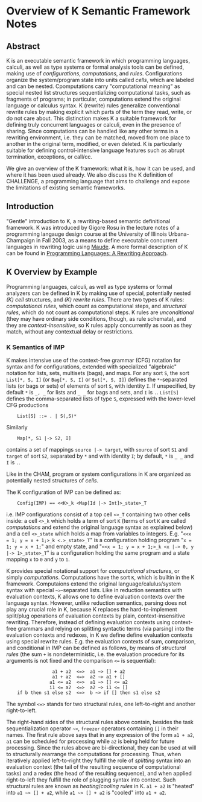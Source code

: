 # Overview of K Semantic Framework Notes

## Abstract
K is an executable semantic framework in which programming languages, calculi, as well as type systems or formal analysis tools can be defined, making use of *configurations*, *computations*, and *rules*. Configurations organize the system/program state into units called *cells*, which are labeled and can be nested. Cpomputations carry "computational meaning" as special nested list structures sequentializing computational tasks, such as fragments of programs; in particular, computations extend the original language or calculus syntax. K (rewrite) rules generalize conventional rewrite rules by making explicit which parts of the term they read, write, or do not care about. This distinction makes K a suitable framework for defining truly concurrent languages or calculi, even in the presence of sharing. Since computations can be handled like any other terms in a rewriting environment, i.e. they can be matched, moved from one place to another in the original term, modified, or even deleted. K is particularly suitable for defining control-intensive language features such as abrupt termination, exceptions, or call/cc.

We give an overview of the K framework: what it is, how it can be used, and where it has been used already. We also discuss the K definition of CHALLENGE, a programming language that aims to challenge and expose the limitations of existing semantic frameworks.


## Introduction
"Gentle" introduction to K, a rewriting-based semantic definitional framework. K was introduced by Gigore Rosu in the lecture notes of a programming langauge design course at the University of Illinois Urbana-Champaign in Fall 2003, as a means to define executable concurrent languages in rewriting logic using [Maude](http://maude.cs.illinois.edu/w/index.php/The_Maude_System). A more formal description of K can be found in [Programming Languages: A Rewriting Approach](http://fsl.cs.illinois.edu/pub/pl.pdf).


## K Overview by Example
Programming languages, calculi, as well as type systems or formal analyzers can be defined in K by making use of special, potentially nested *(K) cell* structures, and *(K) rewrite rules*. There are two types of K rules: *computational rules*, which count as computational steps, and *structural rules*, which do not count as computational steps. K rules are *unconditional* (they may have ordinary side conditions, though, as rule schemata), and they are *context-insensitive*, so K rules apply concurrently as soon as they match, without any contextual delay or restrictions.

### K Semantics of IMP
K makes intensive use of the context-free grammar (CFG) notation for syntax and for configurations, extended with specialized "algebraic" notation for lists, sets, multisets (bags), and maps. For any sort `S`, the sort `List[*, S, I]` (or `Bag[*, S, I]` or `Set[*, S, I]`) defines the `*`-separated lists (or bags or sets) of elements of sort `S`, with identity `I`. If unspecified, by default `*` is `_, _` for lists and `_ _` for bags and sets, and `I` is `.`. `List[S]` defines the comma-separated lists of type `S`, expressed with the lower-level CFG productions
```
	List[S] ::= . | S(,S)*
```

Similarly
```
	Map[*, S1 |-> S2, I]
```

contains a set of mappings `source |-> target`, with `source` of sort `S1` and `target` of sort `S2`, separated by `*` and with identity `I`; by default, `*` is `_ _` and `I` is `.`.

Like in the CHAM, program or system configurations in K are organized as potentially nested structures of *cells*.

The K configuration of IMP can be defined as:
```
	Config(IMP) == <<K>_k <Map[Id |-> Int]>_state>_T
```

i.e. IMP configurations consist of a top cell `<>_T` containing two other cells inside: a cell `<>_k` which holds a term of sort `K` (terms of sort `K` are called *computations* and extend the original language syntax as explained below) and a cell `<>_state` which holds a map from variables to integers. E.g. "`<<x = 1; y = x + 1;>_k <.>_state>_T`" is a configuration holding program "`x = 1; y = x + 1;`" and empty state, and "`<<x = 1; y = x + 1;>_k <x |-> 0, y |-> 1>_state>_T`" is a configuration holding the same program and a state mapping `x` to `0` and `y` to `1`.

K provides special notational support for *computational structures*, or simply *computations*. Computations have the sort `K`, which is builtin in the K framework. Computaions extend the original language/calulus/system syntax with special `~>`-separated lists. Like in reduction semantics with evaluation contexts, K allows one to define evaluation contexts over the language syntax. However, unlike reduction semantics, parsing does not play any crucial role in K, because K replaces the hard-to-implement split/plug operations of evaluation contexts by plain, context-insensitive rewriting. Therefore, instead of defining evaluation contexts using context-free grammars and relying on splitting syntactic terms (via parsing) into the evaluation contexts and redexes, in K we define define evaluation contexts using special rewrite rules. E.g. the evaluation contexts of sum, comparison, and conditional in IMP can be defined as follows, by means of *structural rules* (the sum `+` is nondeterministic, i.e. the evaluation procedure for its arguments is not fixed and the comparison `<=` is sequential):
```
	             a1 + a2  <=>  a1 ~> [] + a2
	             a1 + a2  <=>  a2 ~> a1 + []
	            a1 <= a2  <=>  a1 ~> [] <= a2
	            i1 <= a2  <=>  a2 ~> i1 <= []
	if b then s1 else s2  <=>  b ~> if [] then s1 else s2
```

The symbol `<=>` stands for two structural rules, one left-to-right and another right-to-left.

The right-hand sides of the structural rules above contain, besides the task sequentialization operator `~>`, `freezer` operators containing `[]` in their names. The first rule above says that in any expression of the form `a1 + a2`, `a1` can be scheduled for processing while `a2` is being held for future processing. Since the rules above are bi-directional, they can be used at will to structurally rearrange the computations for processing. Thus, when iteratively applied left-to-right they fulfill the role of *splitting* syntax into an evaluation context (the tail of the resulting sequence of computational tasks) and a redex (the head of the resulting sequence), and when applied right-to-left they fulfill the role of plugging syntax into context. Such structural rules are known as *heating*/*cooling rules* in K. `a1 + a2` is "heated" into `a1 ~> [] + a2`, while `a1 ~> [] + a2` is "cooled" into `a1 + a2`.














